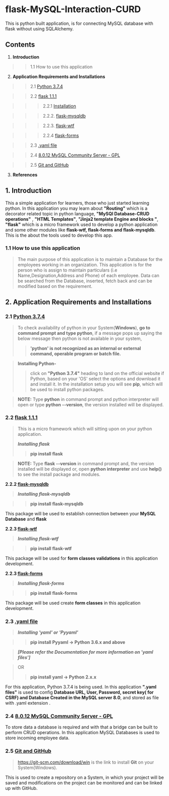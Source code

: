 # flask-MySQL-Interaction-CURD
This is python built application, is for connecting MySQL database with flask without using SQLAlchemy.


## Contents
1. **Introduction**
>>1.1 How to use this application


2. **Application Requirements and Installations**

  

>>2.1     [Python 3.7.4](https://www.python.org/downloads/)  

  

>>2.2 [flask 1.1.1](https://flask.palletsprojects.com/en/1.1.x/installation/)

  

>>>2.2.1 [Installation](https://flask.palletsprojects.com/en/1.1.x/installation/#install-flask)

  

>>>2.2.2. [flask-mysqldb](https://flask-mysqldb.readthedocs.io/en/latest/)

  

>>>2.2.3. [flask-wtf](https://flask-wtf.readthedocs.io/en/stable/install.html)

>>> 2.2.4 [flask-forms](https://flask-wtf.readthedocs.io/en/stable/install.html)

  

>>2.3  [.yaml file](https://pyyaml.org/wiki/PyYAMLDocumentation)

  

>>2.4 [8.0.12 MySQL Community Server - GPL](https://downloads.mysql.com/archives/community/)

  

>>2.5 [Git and GitHub](https://git-scm.com/download/win)

  

3. **References**
 
 ## 1. Introduction
 This a simple application for learners, those who just started learning python.
 In this application you may learn about __"Routing"__ which is a decorator related topic in python language, __"MySQl Database-CRUD operations"__ , __"HTML Templates"__, __"Jinja2 template Engine and  blocks "__, __"flask"__ which is a micro framework used to develop a python application and some other modules like __flask-wtf, flask-forms and flask-mysqldb__. This is the about the tools used to develop this app.
 
### 1.1 How to use this application
 
>The main purpose of this application is to maintain a Database for the employees working in an organization. This application is for the person who is assign to maintain particulars (i.e Name,Designation,Address and Phone)  of each employee. Data can be searched from the Database, inserted, fetch back and can be modified based on the requirement. 

## 2. Application Requirements and Installations

### 2.1 [Python 3.7.4](https://www.python.org/downloads/)

> To check availability of python in your System(__Windows__), __go to command prompt and type python__, if a message pops up saying the below message then python is not available in your system,
>> __'python' is not recognized as an internal or external command, operable program or batch file.__

> **Installing Python-**
>> click on __"Python 3.7.4"__ heading to land on the official website if Python, based on your 'OS' select the options and download it and install it. In the installation setup you will see __pip__, which will be used to install python packages.

> __NOTE:__ Type __python__ in command prompt and python interpreter will open or type __python --version__, the version installed will be displayed.

### 2.2 [flask 1.1.1](https://flask.palletsprojects.com/en/1.1.x/installation/)
>This is a micro framework which will sitting upon on your python application.
>
> ***Installing flask***
> >__pip install flask__

>__NOTE:__ Type __flask --version__ in command prompt and, the version installed will be displayed or, open __python interpreter__ and use __help()__ to see the install package and modules.

 **2.2.2 [flask-mysqldb](https://flask-mysqldb.readthedocs.io/en/latest/)**

> ***Installing flask-mysqldb***

> >__pip install flask-mysqldb__

This package will be used to establish connection between your __MySQL Database__ and __flask__   

**2.2.3 [flask-wtf](https://flask-wtf.readthedocs.io/en/stable/install.html)**

> ***Installing flask-wtf***

> >__pip install flask-wtf__

This package will be used for __form classes validations__ in this application development.

**2.2.3 [flask-forms](https://flask-wtf.readthedocs.io/en/stable/install.html)**

> ***Installing flask-forms***

> >__pip install flask-forms__

This package will be used create __form classes__ in this application development.

### 2.3  [.yaml file](https://pyyaml.org/wiki/PyYAMLDocumentation)

> ***Installing 'yaml' or 'Pyyaml'***

> >__pip install Pyyaml  -> Python 3.6.x and above__

> ***[Please refer the Documentation for more information on 'yaml files']*** 

> OR
> >__pip install yaml  -> Python 2.x.x__

For this application, Python 3.7.4 is being used. In this application __".yaml files"__  is used to config __Database URL, User, Password, secret key( for CSRF) and Database Created in the MySQL server 8.0__, and stored as file with .yaml extension  . 

### 2.4 [8.0.12 MySQL Community Server - GPL](https://downloads.mysql.com/archives/community/)

To store data a database is required and with that a bridge can be built to perform CRUD operations. In this application MySQL Databases is used to store incoming employee data.

### 2.5 [Git and GitHub](https://git-scm.com/download/win)

> https://git-scm.com/download/win is the link to install __Git__ on your System(Windows). 

This is used to create a repository on a System, in which your project will be saved and modifications on the project can be monitored and can be linked up with GitHub.   





 
